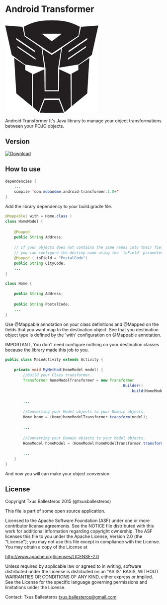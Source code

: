 # Android Transformer

![Logo](assets/logo.png)

Android Transformer It's Java library to manage your object transformations between your POJO objects.

## Version

[ ![Download](https://api.bintray.com/packages/txusballesteros/maven/android-transformer/images/download.svg) ](https://bintray.com/txusballesteros/maven/android-transformer/_latestVersion)

## How to use

```java
dependencies {
    ...
    compile 'com.mobandme:android-transformer:1.0+'
}
```
Add the library dependency to your build.gradle file.

```java
@Mappable( with = Home.class )
class HomeModel {

    @Mapped
    public String Address;
    
    // If your objects does not contains the same names into their fields,
    // you can configure the destiny name using the 'toField' parameter.
    @Mapped ( toField = "PostalCode")
    public String CityCode;
    ...
}
```

```java
class Home {

    public String Address;
    
    public String PostalCode;
    ...
}
```

Use @Mappable annotation on your class definitions and @Mapped on the fields that you want map to the destination object. See that you destination object type
is defined by the 'with' configuration on @Mappable annotation.

IMPORTANT, You don't need configure nothing on your destination classes because the library made this job to you.

```java
public class MainActivity extends Activity {
    
    private void MyMethod(HomeModel model) {
        //Build your Class transformer.
        Transformer homeModelTransformer = new Transformer
                                                    .Builder()
                                                        .build(HomeModel.class);
         
        ...
        
        //Converting your Model objects to your Domain objects.
        Home home = (Home)homeModelTransformer.transform(model);
        
        ...
        
        //Converting your Domain objects to your Model objects.
        HomeModel homeModel = (HomeModel)homeModelTransformer.transform(home);
        
        ...
    }
}
```
And now you will can make your object conversion.

## License

Copyright Txus Ballesteros 2015 (@txusballesteros)

This file is part of some open source application.

Licensed to the Apache Software Foundation (ASF) under one
or more contributor license agreements.  See the NOTICE file
distributed with this work for additional information
regarding copyright ownership.  The ASF licenses this file
to you under the Apache License, Version 2.0 (the
"License"); you may not use this file except in compliance
with the License.  You may obtain a copy of the License at

  http://www.apache.org/licenses/LICENSE-2.0

Unless required by applicable law or agreed to in writing,
software distributed under the License is distributed on an
"AS IS" BASIS, WITHOUT WARRANTIES OR CONDITIONS OF ANY
KIND, either express or implied.  See the License for the
specific language governing permissions and limitations
under the License.
 
Contact: Txus Ballesteros <txus.ballesteros@gmail.com>